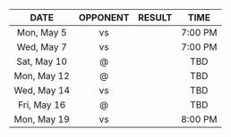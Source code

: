 |    DATE     |      OPPONENT      |  RESULT  |  TIME   |
|:-----------:|:------------------:|:--------:|:-------:|
| Mon, May 5  | vs [](/r/nyknicks) |          | 7:00 PM |
| Wed, May 7  | vs [](/r/nyknicks) |          | 7:00 PM |
| Sat, May 10 | @ [](/r/nyknicks)  |          |   TBD   |
| Mon, May 12 | @ [](/r/nyknicks)  |          |   TBD   |
| Wed, May 14 | vs [](/r/nyknicks) |          |   TBD   |
| Fri, May 16 | @ [](/r/nyknicks)  |          |   TBD   |
| Mon, May 19 | vs [](/r/nyknicks) |          | 8:00 PM |